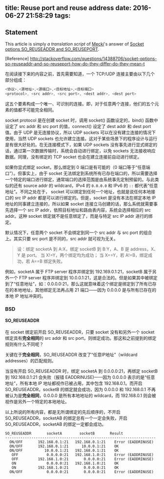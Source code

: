 title: Reuse port and reuse address
date: 2016-06-27 21:58:29
tags:
---
Statement
---

This article is simply *a translation script* of [Mecki](http://stackoverflow.com/users/15809/mecki)'s answer of [Socket options SO_REUSEADDR and SO_REUSEPORT](http://stackoverflow.com/questions/14388706/socket-options-so-reuseaddr-and-so-reuseport-how-do-they-differ-do-they-mean-t).

[Reference]
http://stackoverflow.com/questions/14388706/socket-options-so-reuseaddr-and-so-reuseport-how-do-they-differ-do-they-mean-t

在阅读接下来的内容之前，首先需要知道，一个 TCP/UDP 连接主要由以下几个部分组成：
```java
<协议>,<源地址>,<源端口>,<目标地址>,<目标端口>
<protocol>, <src addr>, <src port>, <dest addr>, <dest port>
```
这五个要素构成一个唯一、可识别的连接。即，对于任意两个连接，他们的五个元素的值都不可能完全相同。

socket protocol 是在创建 socket 时，调用 socket() 函数设定的，bind() 函数中设定了 src addr 和 src port 的值，connect() 设定了 dest addr 和 dest port 值。由于 UDP 是无连接协议，所以 UDP sockets 可以在没有建立连接的情况下使用，当然 UDP sockets 也允许建立连接。这对于某些场景下的程序设计与运行是有很大好处的。在无连接模式下，如果 UDP sockets 没有事先进行显式绑定的话，通过第一次数据传输时，系统会自动进行绑定，以免 sockets 无法接收响应数据。同理，没有绑定的 TCP socket 也会在建立连接前自动进行绑定。

如果你显式绑定 socket，那么绑定到 0 端口是有可能的（0 端口等于“任意端口”）。但事实上，由于 socket 无法绑定到系统所有已存在端口的，所以需要选择一个特定的端口进行绑定，通常端口的选择范围是由系统事先定制预留的。与此类似的还有 source addr 的 wildcard，IPv4 的 ``0.0.0.0`` 和 IPv6 的 ``::`` 都代表“任意地址”。不同之处在于， socket 可以绑定到任何一个地址，也就是说任何本地接口的 src IP addr 都是可以进行绑定的。但是，socket 是没有本法在绑定本地 IP 地址的同事建立连接的，所以如果 socket 连接立马创建的话，那么系统就需要事先选择一个 src IP addr，依照目标地址和路由表内容，系统会选择相应的 src addr。这种 socket 绑定就不是任意绑定了，而是与特定 src IP addr 进行的绑定。

默认情况下，任意两个 socket 不会绑定到同一个 src addr 与 src port 的组合上。其实只要 src port 是不同的，src addr 就可视为无关。

> 设：绑定 socketA 到 A:X，绑定 socketB 到 B:Y，A、B 是 address，X、Y 是 port。
当 X!=Y，两个绑定均为成功；
当 X==Y，若 A!=B，绑定成功，若 A==B 绑定失败。

例如，socketA 属于 FTP server 程序并绑定到 192.169.0.1:21，socketB 属于另外一个 FTP server 程序并绑定到 10.0.0.1:21，这是合法的。但是如果其中被绑定到了“任意地址”，如：0.0.0.0:21，那么这就意味着这个绑定是绑定到了所有已存在的本地地址，其他绑定无法再占用 21 端口——因为 0.0.0.0 是与所有已存在的本地 IP 地址冲突的。

### BSD
#### SO_REUSEADDR
在 socket 绑定前开启 SO_REUSEADDR，只要 socket 没有和另外一个 socket 绑定具有**完全相同**的 src addr 和 src port，则绑定成功。那这和之前提到的绑定规则有什么不同呢？

关键在于**完全相同**，SO_REUSEADDR 改变了“任意IP地址”（wildcard addresses）的匹配规则。

当没有开启 SO_REUSEADDR 时，绑定 socketA 到 0.0.0.0:21，再绑定 socketB 到 192.168.0.1:21 会失败（报错 EADDRINUSE)——因为 0.0.0.0 表示的是“任意地址”，所有本地 IP 地址都视作已被占用，其中包含 192.168.0.1。而开启 SO_REUSEADDR，socketB 的绑定就会成功，因为 0.0.0.0 和 192.168.0.1 不再被认为是**完全相同**，0.0.0.0 是所有本地地址的 wildcard，而 192.168.0.1 则会被视作是另外一个特定的本地地址。

以上所说的所有内容，都是无所谓绑定的先后顺序的，不开启 SO_REUSEADDR，socketAB 的绑定总有一个一定会失败，开启 SO_REUSEADDR，socketAB 的绑定一定都会成功。

```
SO_REUSEADDR       socketA        socketB       Result
---------------------------------------------------------------------
  ON/OFF       192.168.0.1:21   192.168.0.1:21    Error (EADDRINUSE)
  ON/OFF       192.168.0.1:21      10.0.0.1:21    OK
  ON/OFF          10.0.0.1:21   192.168.0.1:21    OK
   OFF             0.0.0.0:21   192.168.1.0:21    Error (EADDRINUSE)
   OFF         192.168.1.0:21       0.0.0.0:21    Error (EADDRINUSE)
   ON              0.0.0.0:21   192.168.1.0:21    OK
   ON          192.168.1.0:21       0.0.0.0:21    OK
  ON/OFF           0.0.0.0:21       0.0.0.0:21    Error (EADDRINUSE)
```